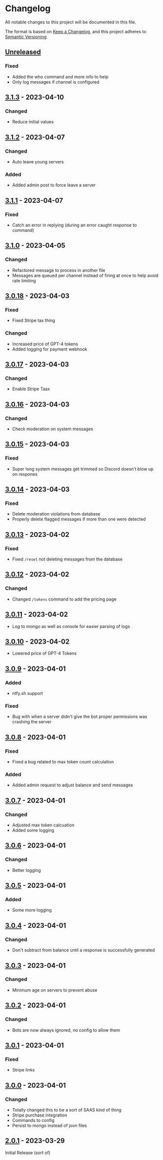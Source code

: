 # Changelog

All notable changes to this project will be documented in this file.

The format is based on [Keep a Changelog](https://keepachangelog.com/en/1.0.0/),
and this project adheres to [Semantic Versioning](https://semver.org/spec/v2.0.0.html).

## [Unreleased]

### Fixed
-   Added the who command and more info to help
-   Only log messages if channel is configured

## [3.1.3] - 2023-04-10

### Changed
-   Reduce initial values

## [3.1.2] - 2023-04-07

### Changed

-   Auto leave young servers

### Added

-   Added admin post to force leave a server

## [3.1.1] - 2023-04-07

### Fixed

-   Catch an error in replying (during an error caught response to command)

## [3.1.0] - 2023-04-05

### Changed

-   Refactored message to process in another file
-   Messages are queued per channel instead of firing at once to help avoid rate limiting

## [3.0.18] - 2023-04-03

### Fixed

-   Fixed Stripe tax thing

### Changed

-   Increased price of GPT-4 tokens
-   Added logging for payment webhook

## [3.0.17] - 2023-04-03

### Changed

-   Enable Stripe Taax

## [3.0.16] - 2023-04-03

### Changed

-   Check moderation on system messages

## [3.0.15] - 2023-04-03

### Fixed

-   Super long system messages get trimmed so Discord doesn't blow up on respones

## [3.0.14] - 2023-04-03

### Fixed

-   Delete moderation violations from database
-   Properly delete flagged messages if more than one were detected

## [3.0.13] - 2023-04-02

### Fixed

-   Fixed `/reset` not deleting messages from the database

## [3.0.12] - 2023-04-02

### Changed

-   Changed `/tokens` command to add the pricing page

## [3.0.11] - 2023-04-02

-   Log to mongo as well as console for easier parsing of logs

## [3.0.10] - 2023-04-02

-   Lowered price of GPT-4 Tokens

## [3.0.9] - 2023-04-01

### Added

-   ntfy.sh support

### Fixed

-   Bug with when a server didn't give the bot proper permissions was crashing the server

## [3.0.8] - 2023-04-01

### Fixed

-   Fixed a bug related to max token count calculation

### Added

-   Added admin request to adjust balance and send messages

## [3.0.7] - 2023-04-01

### Changed

-   Adjusted max token calcuation
-   Added some logging 

## [3.0.6] - 2023-04-01

### Changed

-   Better logging

## [3.0.5] - 2023-04-01

### Added

-   Some more logging

## [3.0.4] - 2023-04-01

### Changed

-   Don't subtract from balance until a response is successfully generated

## [3.0.3] - 2023-04-01

### Changed

-   Minimum age on servers to prevent abuse

## [3.0.2] - 2023-04-01

### Changed

-   Bots are now always ignored, no config to allow them

## [3.0.1] - 2023-04-01

### Fixed

-   Stripe links

## [3.0.0] - 2023-04-01

### Changed

-   Totally changed this to be a sort of SAAS kind of thing
-   Stripe purchase integration
-   Commands to config
-   Persist to mongo instead of json files

## [2.0.1] - 2023-03-29

Initial Release (sort of)

[Unreleased]: https://github.com/MarcDerhammer/DiscordAIBot/compare/3.1.3...HEAD

[3.1.3]: https://github.com/MarcDerhammer/DiscordAIBot/compare/3.1.2...3.1.3

[3.1.2]: https://github.com/MarcDerhammer/DiscordAIBot/compare/3.1.1...3.1.2

[3.1.1]: https://github.com/MarcDerhammer/DiscordAIBot/compare/3.1.0...3.1.1

[3.1.0]: https://github.com/MarcDerhammer/DiscordAIBot/compare/3.0.18...3.1.0

[3.0.18]: https://github.com/MarcDerhammer/DiscordAIBot/compare/3.0.17...3.0.18

[3.0.17]: https://github.com/MarcDerhammer/DiscordAIBot/compare/3.0.16...3.0.17

[3.0.16]: https://github.com/MarcDerhammer/DiscordAIBot/compare/3.0.15...3.0.16

[3.0.15]: https://github.com/MarcDerhammer/DiscordAIBot/compare/3.0.14...3.0.15

[3.0.14]: https://github.com/MarcDerhammer/DiscordAIBot/compare/3.0.13...3.0.14

[3.0.13]: https://github.com/MarcDerhammer/DiscordAIBot/compare/3.0.12...3.0.13

[3.0.12]: https://github.com/MarcDerhammer/DiscordAIBot/compare/3.0.11...3.0.12

[3.0.11]: https://github.com/MarcDerhammer/DiscordAIBot/compare/3.0.10...3.0.11

[3.0.10]: https://github.com/MarcDerhammer/DiscordAIBot/compare/3.0.9...3.0.10

[3.0.9]: https://github.com/MarcDerhammer/DiscordAIBot/compare/3.0.8...3.0.9

[3.0.8]: https://github.com/MarcDerhammer/DiscordAIBot/compare/3.0.7...3.0.8

[3.0.7]: https://github.com/MarcDerhammer/DiscordAIBot/compare/3.0.6...3.0.7

[3.0.6]: https://github.com/MarcDerhammer/DiscordAIBot/compare/3.0.5...3.0.6

[3.0.5]: https://github.com/MarcDerhammer/DiscordAIBot/compare/3.0.4...3.0.5

[3.0.4]: https://github.com/MarcDerhammer/DiscordAIBot/compare/3.0.3...3.0.4

[3.0.3]: https://github.com/MarcDerhammer/DiscordAIBot/compare/3.0.2...3.0.3

[3.0.2]: https://github.com/MarcDerhammer/DiscordAIBot/compare/3.0.1...3.0.2

[3.0.1]: https://github.com/MarcDerhammer/DiscordAIBot/compare/3.0.0...3.0.1

[3.0.0]: https://github.com/MarcDerhammer/DiscordAIBot/compare/2.0.1...3.0.0

[2.0.1]: https://github.com/MarcDerhammer/DiscordAIBot/compare/8dd7d24674bf168f9c0b21f97aeaf2e3f57641ce...2.0.1
